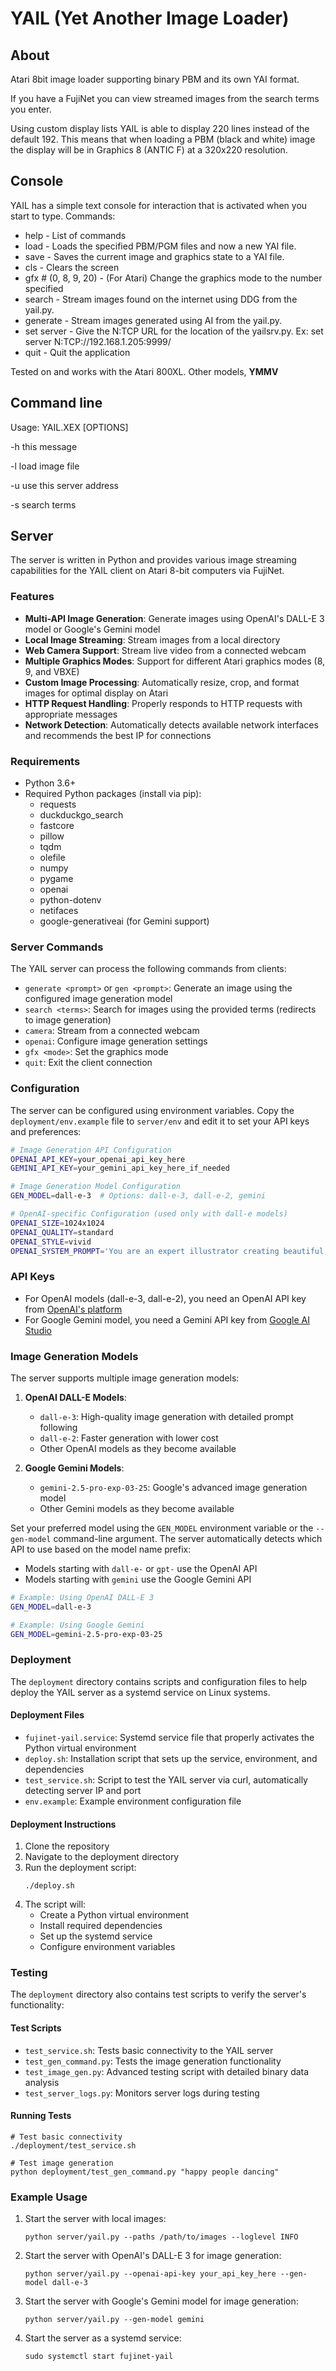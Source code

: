 # YAIL (Yet Another Image Loader)

## About ##
Atari 8bit image loader supporting binary PBM and its own YAI format.

If you have a FujiNet you can view streamed images from the search terms you enter.

Using custom display lists YAIL is able to display 220 lines instead of the default 192. This means that when loading a PBM (black and white) image the display will be in Graphics 8 (ANTIC F) at a 320x220 resolution.

## Console ##
YAIL has a simple text console for interaction that is activated when you start to type.
Commands:

  - help                  - List of commands
  - load <filename>       - Loads the specified PBM/PGM files and now a new YAI file.
  - save <filename>       - Saves the current image and graphics state to a YAI file.
  - cls                   - Clears the screen
  - gfx #  (0, 8, 9, 20)  - (For Atari) Change the graphics mode to the number specified
  - search <terms>        - Stream images found on the internet using DDG from the yail.py.
  - generate <terms>      - Stream images generated using AI from the yail.py.
  - set server <url>      - Give the N:TCP URL for the location of the yailsrv.py.
                             Ex: set server N:TCP://192.168.1.205:9999/
  - quit              - Quit the application

Tested on and works with the Atari 800XL.  Other models, **YMMV**

## Command line ##
Usage: YAIL.XEX [OPTIONS]

  -h this message
  
  -l <filename> load image file
  
  -u <url> use this server address
  
  -s <tokens> search terms

## Server ##
The server is written in Python and provides various image streaming capabilities for the YAIL client on Atari 8-bit computers via FujiNet.

### Features ###
- **Multi-API Image Generation**: Generate images using OpenAI's DALL-E 3 model or Google's Gemini model
- **Local Image Streaming**: Stream images from a local directory
- **Web Camera Support**: Stream live video from a connected webcam
- **Multiple Graphics Modes**: Support for different Atari graphics modes (8, 9, and VBXE)
- **Custom Image Processing**: Automatically resize, crop, and format images for optimal display on Atari
- **HTTP Request Handling**: Properly responds to HTTP requests with appropriate messages
- **Network Detection**: Automatically detects available network interfaces and recommends the best IP for connections

### Requirements ###
- Python 3.6+
- Required Python packages (install via pip):
  - requests
  - duckduckgo_search
  - fastcore
  - pillow
  - tqdm
  - olefile
  - numpy
  - pygame
  - openai
  - python-dotenv
  - netifaces
  - google-generativeai (for Gemini support)

### Server Commands ###
The YAIL server can process the following commands from clients:
- `generate <prompt>` or `gen <prompt>`: Generate an image using the configured image generation model
- `search <terms>`: Search for images using the provided terms (redirects to image generation)
- `camera`: Stream from a connected webcam
- `openai`: Configure image generation settings
- `gfx <mode>`: Set the graphics mode
- `quit`: Exit the client connection

### Configuration ###
The server can be configured using environment variables. Copy the `deployment/env.example` file to `server/env` and edit it to set your API keys and preferences:

```bash
# Image Generation API Configuration
OPENAI_API_KEY=your_openai_api_key_here
GEMINI_API_KEY=your_gemini_api_key_here_if_needed

# Image Generation Model Configuration
GEN_MODEL=dall-e-3  # Options: dall-e-3, dall-e-2, gemini

# OpenAI-specific Configuration (used only with dall-e models)
OPENAI_SIZE=1024x1024
OPENAI_QUALITY=standard
OPENAI_STYLE=vivid
OPENAI_SYSTEM_PROMPT='You are an expert illustrator creating beautiful, imaginative artwork'
```

### API Keys

- For OpenAI models (dall-e-3, dall-e-2), you need an OpenAI API key from [OpenAI's platform](https://platform.openai.com/api-keys)
- For Google Gemini model, you need a Gemini API key from [Google AI Studio](https://aistudio.google.com/)

### Image Generation Models

The server supports multiple image generation models:

1. **OpenAI DALL-E Models**:
   - `dall-e-3`: High-quality image generation with detailed prompt following
   - `dall-e-2`: Faster generation with lower cost
   - Other OpenAI models as they become available

2. **Google Gemini Models**:
   - `gemini-2.5-pro-exp-03-25`: Google's advanced image generation model
   - Other Gemini models as they become available

Set your preferred model using the `GEN_MODEL` environment variable or the `--gen-model` command-line argument. The server automatically detects which API to use based on the model name prefix:
- Models starting with `dall-e-` or `gpt-` use the OpenAI API
- Models starting with `gemini` use the Google Gemini API

```bash
# Example: Using OpenAI DALL-E 3
GEN_MODEL=dall-e-3

# Example: Using Google Gemini
GEN_MODEL=gemini-2.5-pro-exp-03-25
```

### Deployment ###
The `deployment` directory contains scripts and configuration files to help deploy the YAIL server as a systemd service on Linux systems.

#### Deployment Files
- `fujinet-yail.service`: Systemd service file that properly activates the Python virtual environment
- `deploy.sh`: Installation script that sets up the service, environment, and dependencies
- `test_service.sh`: Script to test the YAIL server via curl, automatically detecting server IP and port
- `env.example`: Example environment configuration file

#### Deployment Instructions
1. Clone the repository
2. Navigate to the deployment directory
3. Run the deployment script:
   ```
   ./deploy.sh
   ```
4. The script will:
   - Create a Python virtual environment
   - Install required dependencies
   - Set up the systemd service
   - Configure environment variables

### Testing ###
The `deployment` directory also contains test scripts to verify the server's functionality:

#### Test Scripts
- `test_service.sh`: Tests basic connectivity to the YAIL server
- `test_gen_command.py`: Tests the image generation functionality
- `test_image_gen.py`: Advanced testing script with detailed binary data analysis
- `test_server_logs.py`: Monitors server logs during testing

#### Running Tests
```
# Test basic connectivity
./deployment/test_service.sh

# Test image generation
python deployment/test_gen_command.py "happy people dancing"
```

### Example Usage ###
1. Start the server with local images:
   ```
   python server/yail.py --paths /path/to/images --loglevel INFO
   ```

2. Start the server with OpenAI's DALL-E 3 for image generation:
   ```
   python server/yail.py --openai-api-key your_api_key_here --gen-model dall-e-3
   ```

3. Start the server with Google's Gemini model for image generation:
   ```
   python server/yail.py --gen-model gemini
   ```

4. Start the server as a systemd service:
   ```
   sudo systemctl start fujinet-yail
   ```
